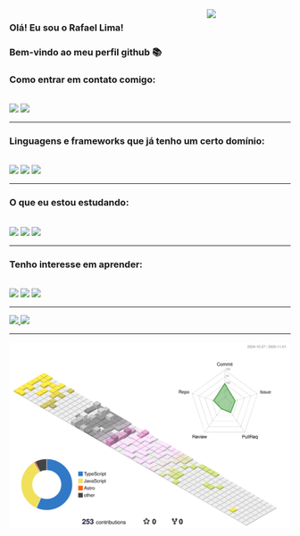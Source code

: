 <img align='right' src="https://media4.giphy.com/media/26tn33aiTi1jkl6H6/giphy.gif?cid=ecf05e477zue2cx8v16ujporcvrf2eg8uzzbs9ajftk9jliz&ep=v1_gifs_search&rid=giphy.gif&ct=g" width="150">

### Olá! Eu sou o Rafael Lima!
### Bem-vindo ao meu perfil github :books:
### Como entrar em contato comigo:
<div style="display: inline_block"><br>
  <a href="https://www.linkedin.com/in/rafael-lima-c/" target="_blank"><img src="https://img.shields.io/badge/LinkedIn-0077B5?style=for-the-badge&logo=linkedin&logoColor=white" target="_blank"></a>
  <a href = "mailto:srafalimacosta@gmail.com"><img src="https://img.shields.io/badge/Gmail-D14836?style=for-the-badge&logo=gmail&logoColor=white" target="_blank"></a>
</div>

---

### Linguagens e frameworks que já tenho um certo domínio:

<div style="display: inline_block"><br>
  <a href="#" target="_blank"><img src="https://img.shields.io/badge/JavaScript-F7DF1E?style=for-the-badge&logo=javascript&logoColor=black" target="_blank"></a>
  <a href="#" target="_blank"><img src="https://img.shields.io/badge/HTML5-E34F26?style=for-the-badge&logo=html5&logoColor=white" target="_blank"></a>
  <a href="#" target="_blank"><img src="https://img.shields.io/badge/CSS3-1572B6?style=for-the-badge&logo=css3&logoColor=white" target="_blank"></a>
</div>

---
### O que eu estou estudando:
<div style="display: inline_block"><br>
  <a href="#" target="_blank"><img src="https://img.shields.io/badge/MySQL-00000F?style=for-the-badge&logo=mysql&logoColor=white" target="_blank"></a> 
  <a href="#" target="_blank"><img src="https://img.shields.io/badge/TypeScript-007ACC?style=for-the-badge&logo=typescript&logoColor=white" target="_blank"></a> 
  <a href="#" target="_blank"><img src="https://img.shields.io/badge/Node.js-43853D?style=for-the-badge&logo=node.js&logoColor=white" target="_blank"></a>
</div>

---

### Tenho interesse em aprender:
<div style="display: inline_block"><br>
  <a href="#" target="_blank"><img src="https://img.shields.io/badge/React-20232A?style=for-the-badge&logo=react&logoColor=61DAFB" target="_blank"></a>
  <a href="#" target="_blank"><img src="https://img.shields.io/badge/Python-14354C?style=for-the-badge&logo=python&logoColor=white" target="_blank"></a>
  <a href="#" target="_blank"><img src="https://img.shields.io/badge/.NET-5C2D91?style=for-the-badge&logo=.net&logoColor=white" target="_blank"></a>
</div>

---

<div>
  <a href="https://github.com/RafaelLimaC">
  <img height="180em" src="https://github-readme-stats.vercel.app/api/top-langs/?username=RafaelLimaC&layout=compact&langs_count=7&theme=radical"/>
  <img height="180em" src="https://github-readme-stats.vercel.app/api?username=RafaelLimaC&show_icons=true&theme=radical&include_all_commits=true&count_private=true"/>
</div>
  
---
  
![](./profile-3d-contrib/profile-season-animate.svg)
